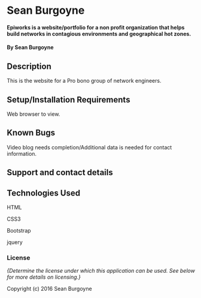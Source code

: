# Sean Burgoyne

#### Epiworks is a website/portfolio for a non profit organization that helps build networks in contagious environments and geographical hot zones.

#### By Sean Burgoyne

## Description

This is the website for a Pro bono group of network engineers.

## Setup/Installation Requirements

Web browser to view.

## Known Bugs

Video blog needs completion/Additional data is needed for contact information.


## Support and contact details


## Technologies Used

 HTML

 CSS3

 Bootstrap

 jquery

### License

*{Determine the license under which this application can be used.  See below for more details on licensing.}*

Copyright (c) 2016 Sean Burgoyne
